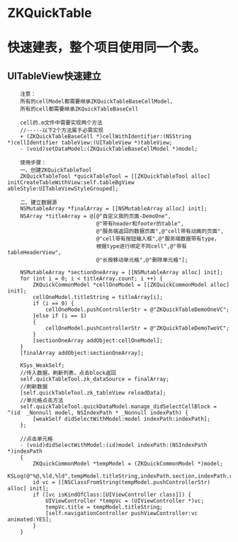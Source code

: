 # ZKQuickTable
# 快速建表，整个项目使用同一个表。
## UITableView快速建立

        注意：
        所有的cellModel都需要继承ZKQuickTableBaseCellModel，
        所有的cell都需要继承ZKQuickTableBaseCell

        cell的.m文件中需要实现两个方法
        //-----以下2个方法属于必需实现
        + (ZKQuickTableBaseCell *)cellWithIdentifier:(NSString *)cellIdentifier tableView:(UITableView *)tableView;
        - (void)setDataModel:(ZKQuickTableBaseCellModel *)model;

        使用步骤：
        一、创建ZKQuickTableTool
        ZKQuickTableTool *quickTableTool = [[ZKQuickTableTool alloc] initCreateTableWithView:self.tableBgView ableStyle:UITableViewStyleGrouped];

        二、建立数据源
        NSMutableArray *finalArray = [[NSMutableArray alloc] init];
        NSArray *titleArray = @[@"自定义我的页面-DemoOne",
                                @"带有header和footer的table",
                                @"服务端返回的数据页面",@"cell带有动画的页面",
                                @"cell带有按钮输入框",@"服务端数据带有type，
                                根据type进行绑定不同cell",@"带有tableHeaderView",
                                @"长按移动单元格",@"删除单元格"];
    
        NSMutableArray *sectionOneArray = [[NSMutableArray alloc] init];
        for (int i = 0; i < titleArray.count; i ++) {
            ZKQuickCommonModel *cellOneModel = [[ZKQuickCommonModel alloc] init];
            cellOneModel.titleString = titleArray[i];
            if (i == 0) {
                cellOneModel.pushControllerStr = @"ZKQuickTableDemoOneVC";
            }else if (i == 1)
            {
                cellOneModel.pushControllerStr = @"ZKQuickTableDemoTwoVC";
            }
            [sectionOneArray addObject:cellOneModel];
        }
        [finalArray addObject:sectionOneArray];

        KSys_WeakSelf;
        //传入数据，刷新列表，点击block返回
        self.quickTableTool.zk_dataSource = finalArray;
        //刷新数据
        [self.quickTableTool.zk_tableView reloadData];
        //单元格点击方法
        self.quickTableTool.quickDataModel.manage_didSelectCellBlock = ^(id  _Nonnull model, NSIndexPath * _Nonnull indexPath) {
            [weakSelf didSelectWithModel:model indexPath:indexPath];
        };
    
        //点击单元格
        - (void)didSelectWithModel:(id)model indexPath:(NSIndexPath *)indexPath
        {
            ZKQuickCommonModel *tempModel = (ZKQuickCommonModel *)model;
            KSLog(@"%@,%ld,%ld",tempModel.titleString,indexPath.section,indexPath.row);
            id vc = [[NSClassFromString(tempModel.pushControllerStr) alloc] init];
            if ([vc isKindOfClass:[UIViewController class]]) {
                UIViewController *tempVc = (UIViewController *)vc;
                tempVc.title = tempModel.titleString;
                [self.navigationController pushViewController:vc animated:YES];
            }
        }
